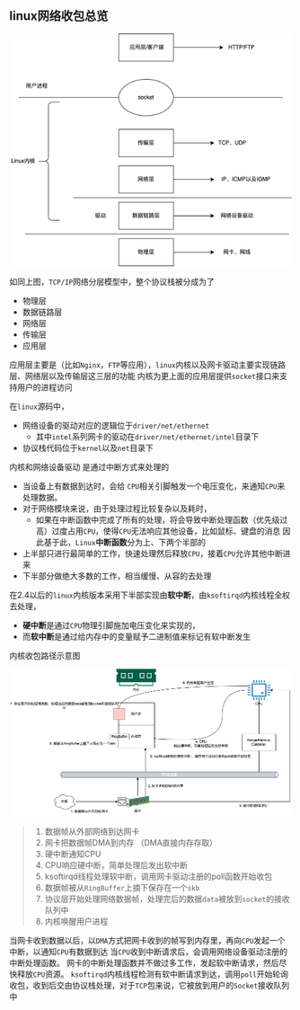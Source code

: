 ## linux网络收包总览


![tcpip](deep_into_network/../tcpip.png)

如同上图，`TCP/IP`网络分层模型中，整个协议栈被分成为了
- 物理层
- 数据链路层
- 网络层
- 传输层
- 应用层

应用层主要是（比如`Nginx`，`FTP`等应用），`linux`内核以及网卡驱动主要实现链路层、网络层以及传输层这三层的功能
内核为更上面的应用层提供`socket`接口来支持用户的进程访问


在`linux`源码中，
- 网络设备的驱动对应的逻辑位于`driver/net/ethernet`
  - 其中`intel`系列网卡的驱动在`driver/net/ethernet/intel`目录下
- 协议栈代码位于`kernel`以及`net`目录下

内核和网络设备驱动 是通过中断方式来处理的
- 当设备上有数据到达时，会给 `CPU`相关引脚触发一个电压变化，来通知`CPU`来处理数据。
- 对于网络模块来说，由于处理过程比较复杂以及耗时，
  - 如果在中断函数中完成了所有的处理，将会导致中断处理函数（优先级过高）过度占用`CPU`，使得`CPU`无法响应其他设备，比如鼠标、键盘的消息
因此基于此，`Linux`**中断函数**分为上、下两个半部的
- 上半部只进行最简单的工作，快速处理然后释放`CPU`，接着`CPU`允许其他中断进来
- 下半部分做绝大多数的工作，相当缓慢、从容的去处理

在2.4以后的`linux`内核版本采用下半部实现由**软中断**，由`ksoftirqd`内核线程全权去处理，
- **硬中断**是通过`CPU`物理引脚施加电压变化来实现的，
- 而**软中断**是通过给内存中的变量赋予二进制值来标记有软中断发生


内核收包路径示意图

![t_r](kernel_t_r.png)


> 1. 数据帧从外部网络到达网卡
> 2. 网卡把数据帧DMA到内存 （DMA直接内存存取）
> 3. 硬中断通知CPU
> 4. CPU响应硬中断，简单处理后发出软中断
> 5. ksoftirqd线程处理软中断，调用网卡驱动注册的poll函数开始收包
> 6. 数据帧被从`RingBuffer`上摘下保存在一个`skb`
> 7. 协议层开始处理网络数据帧，处理完后的数据`data`被放到`socket`的接收队列中
> 8. 内核唤醒用户进程

当网卡收到数据以后，以`DMA`方式把网卡收到的帧写到内存里，再向`CPU`发起一个中断，以通知`CPU`有数据到达
当`CPU`收到中断请求后，会调用网络设备驱动注册的中断处理函数。
网卡的中断处理函数并不做过多工作，发起软中断请求，然后尽快释放`CPU`资源。
`ksoftirqd`内核线程检测有软中断请求到达，调用`poll`开始轮询收包，收到后交由协议栈处理，对于`TCP`包来说，它被放到用户的`Socket`接收队列中